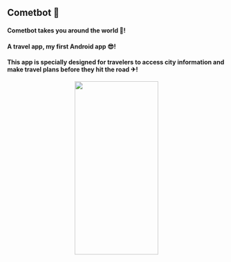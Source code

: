 ## Cometbot 🤖
#### Cometbot takes you around the world 🚀!
#### A travel app, my first Android app 😎!
#### This app is specially designed for travelers to access city information and make travel plans before they hit the road ✈!

<div align=center><img width="193" height="400" src="https://user-images.githubusercontent.com/43472125/120691678-17770700-c4ea-11eb-9c3a-1be0a5795dbd.gif"/></div>




